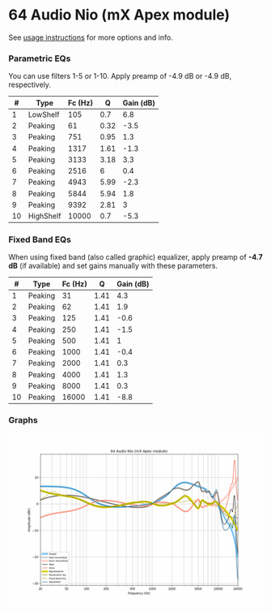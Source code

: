 # 64 Audio Nio (mX Apex module)
See [usage instructions](https://github.com/jaakkopasanen/AutoEq#usage) for more options and info.

### Parametric EQs
You can use filters 1-5 or 1-10. Apply preamp of -4.9 dB or -4.9 dB, respectively.

|   # | Type      |   Fc (Hz) |    Q |   Gain (dB) |
|-----|-----------|-----------|------|-------------|
|   1 | LowShelf  |       105 | 0.7  |         6.8 |
|   2 | Peaking   |        61 | 0.32 |        -3.5 |
|   3 | Peaking   |       751 | 0.95 |         1.3 |
|   4 | Peaking   |      1317 | 1.61 |        -1.3 |
|   5 | Peaking   |      3133 | 3.18 |         3.3 |
|   6 | Peaking   |      2516 | 6    |         0.4 |
|   7 | Peaking   |      4943 | 5.99 |        -2.3 |
|   8 | Peaking   |      5844 | 5.94 |         1.8 |
|   9 | Peaking   |      9392 | 2.81 |         3   |
|  10 | HighShelf |     10000 | 0.7  |        -5.3 |

### Fixed Band EQs
When using fixed band (also called graphic) equalizer, apply preamp of **-4.7 dB** (if available) and set gains manually with these parameters.

|   # | Type    |   Fc (Hz) |    Q |   Gain (dB) |
|-----|---------|-----------|------|-------------|
|   1 | Peaking |        31 | 1.41 |         4.3 |
|   2 | Peaking |        62 | 1.41 |         1.9 |
|   3 | Peaking |       125 | 1.41 |        -0.6 |
|   4 | Peaking |       250 | 1.41 |        -1.5 |
|   5 | Peaking |       500 | 1.41 |         1   |
|   6 | Peaking |      1000 | 1.41 |        -0.4 |
|   7 | Peaking |      2000 | 1.41 |         0.3 |
|   8 | Peaking |      4000 | 1.41 |         1.3 |
|   9 | Peaking |      8000 | 1.41 |         0.3 |
|  10 | Peaking |     16000 | 1.41 |        -8.8 |

### Graphs
![](./64%20Audio%20Nio%20(mX%20Apex%20module).png)
